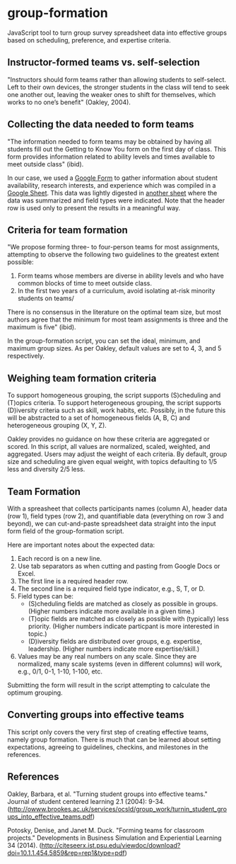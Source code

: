 # group-formation

JavaScript tool to turn group survey spreadsheet data into effective groups based on scheduling, preference, and expertise criteria.

##  Instructor-formed teams vs. self-selection

"Instructors should form teams rather than allowing students to self-select. Left to their own devices, the stronger students  in the class will tend to seek one another out, leaving the weaker ones to shift for themselves, which works to no one’s  benefit" (Oakley, 2004).

## Collecting the data needed to form teams

"The information needed to form teams may be obtained by having all students fill out the Getting to Know You form on the first day of class. This form provides information related to ability levels and times available to meet outside class" (ibid).

In our case, we used a [Google Form](https://docs.google.com/forms/d/e/1FAIpQLSdaGdsfEyLQPZ91zLUhJIeO74d_eT-h8zdAjB82SVlZv7wEfQ/viewform) to gather information about student availability, research interests, and experience which was compiled in a [Google Sheet](https://docs.google.com/spreadsheets/d/1kDA-b332JVJx4G0ZJzhjEVE7EsX8utVH5lfgmQZjUJ4/edit?usp=sharing). This data was lightly digested in [another sheet](https://docs.google.com/spreadsheets/d/1kDA-b332JVJx4G0ZJzhjEVE7EsX8utVH5lfgmQZjUJ4/edit#gid=1315917977) where the data was summarized and field types were indicated. Note that the header row is used only to present the results in a meaningful way.

## Criteria for team formation

"We propose forming three- to four-person teams for most assignments, attempting to observe the following two guidelines to  the greatest extent possible:

1. Form teams whose members are diverse in ability levels and who have common blocks of time to meet outside class.
2. In the first two years of a curriculum, avoid isolating at-risk minority students on teams/

There is no consensus in the literature on the optimal team size, but most authors agree that the minimum for most team assignments is three and the maximum is five" (ibid). 

In the group-formation script, you can set the ideal, minimum, and maximum group sizes. As per Oakley, default values are set to 4, 3, and 5 respectively.

## Weighing team formation criteria

To support homogeneous grouping, the script supports (S)cheduling and (T)opics criteria. To support heterogeneous grouping,  the script supports (D)iversity criteria such as skill, work habits, etc. Possibly, in the future this will be abstracted  to a set of homogeneous fields (A, B, C) and heterogeneous grouping (X, Y, Z).

Oakley provides no guidance on how these criteria are aggregated or scored. In this script, all values are normalized, scaled, weighted, and aggregated. Users may adjust the weight of each criteria. By default, group size and scheduling are given equal weight, with topics defaulting to 1/5 less and diversity 2/5 less.

## Team Formation

With a spreasheet that collects participants names (column A), header data (row 1), field types (row 2), and quantifiable data (everything on row 3 and beyond), we can cut-and-paste spreadsheet data straight into the input form field of the group-formation script.

Here are important notes about the expected data:

1. Each record is on a new line.
2. Use tab separators as when cutting and pasting from Google Docs or Excel.
3. The first line is a required header row.
4. The second line is a required field type indicator, e.g., S, T, or D.
5. Field types can be:
    * (S)cheduling fields are matched as closely as possible in groups. (Higher numbers indicate more available in a given time.)
    * (T)opic fields are matched as closely as possible with (typically) less priority. (Higher numbers indicate particpant is more interested in topic.)
    * (D)iversity fields are distributed over groups, e.g. expertise, leadership. (Higher numbers indicate more expertise/skill.)
6. Values may be any real numbers on any scale. Since they are normalized, many scale systems (even in different columns) will work, e.g., 0/1, 0-1, 1-10, 1-100, etc.

Submitting the form will result in the script attempting to calculate the optimum grouping.

## Converting groups into effective teams

This script only covers the very first step of creating effective teams, namely group formation. There is much that can be  learned about setting expectations, agreeing to guidelines, checkins, and milestones in the references.

## References

Oakley, Barbara, et al. "Turning student groups into effective teams." Journal of student centered learning 2.1 (2004): 9-34. (http://owww.brookes.ac.uk/services/ocsld/group_work/turnin_student_groups_into_effective_teams.pdf)

Potosky, Denise, and Janet M. Duck. "Forming teams for classroom projects." Developments in Business Simulation and Experiential Learning 34 (2014). (http://citeseerx.ist.psu.edu/viewdoc/download?doi=10.1.1.454.5859&rep=rep1&type=pdf)
